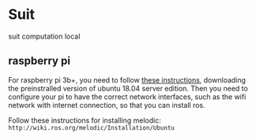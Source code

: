 # Suit

suit computation local

## raspberry pi

For raspberry pi 3b+, you need to follow [these instructions](https://ubuntu.com/download/iot/raspberry-pi-2-3), downloading the preinstralled version of ubuntu 18.04 server edition. Then you need to configure your pi to have the correct network interfaces, such as the wifi network with internet connection, so that you can install ros.

Follow these instructions for installing melodic: `http://wiki.ros.org/melodic/Installation/Ubuntu`
